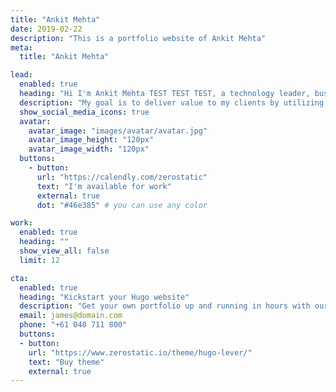 ```yaml
---
title: "Ankit Mehta"
date: 2019-02-22
description: "This is a portfolio website of Ankit Mehta"
meta:
  title: "Ankit Mehta"

lead:
  enabled: true
  heading: "Hi I'm Ankit Mehta TEST TEST TEST, a technology leader, business analyst and writer."
  description: "My goal is to deliver value to my clients by utilizing my expertise in technology strategy and project management to solve complex business problems. "
  show_social_media_icons: true
  avatar:
    avatar_image: "images/avatar/avatar.jpg"
    avatar_image_height: "120px"
    avatar_image_width: "120px"
  buttons: 
    - button: 
      url: "https://calendly.com/zerostatic"
      text: "I'm available for work"
      external: true
      dot: "#46e385" # you can use any color

work:
  enabled: true
  heading: ""
  show_view_all: false
  limit: 12

cta:
  enabled: true
  heading: "Kickstart your Hugo website"
  description: "Get your own portfolio up and running in hours with our premium template."
  email: james@domain.com
  phone: "+61 048 711 800"
  buttons:
  - button: 
    url: "https://www.zerostatic.io/theme/hugo-lever/"
    text: "Buy theme"
    external: true
---
```

